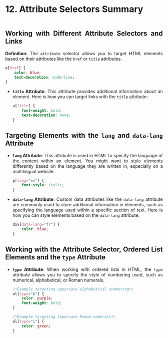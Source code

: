 <div style="text-align: justify">

# 12. Attribute Selectors Summary

```{contents}
```

## Working with Different Attribute Selectors and Links

**Definition**: The `attribute` selector allows you to target HTML elements based on their attributes like the `href` or `title` attributes.

```css
a[href] {
    color: blue;
    text-decoration: underline;
}
```

*   **`title` Attribute**: This attribute provides additional information about an element. Here is how you can target links with the `title` attribute:

    ```css
    a[title] {
        font-weight: bold;
        text-decoration: none;
    }
    ```

## Targeting Elements with the `lang` and `data-lang` Attribute

*   **`lang` Attribute**: This attribute is used in HTML to specify the language of the content within an element. You might want to style elements differently based on the language they are written in, especially on a multilingual website.

    ```css
    p[lang="en"] {
        font-style: italic;
    }
    ```

*   **`data-lang` Attribute**: Custom data attributes like the `data-lang` attribute are commonly used to store additional information in elements, such as specifying the language used within a specific section of text. Here is how you can style elements based on the `data-lang` attribute:

    ```css
    div[data-lang="fr"] {
        color: blue;
    }
    ```

## Working with the Attribute Selector, Ordered List Elements and the `type` Attribute

*   **`type` Attribute**: When working with ordered lists in HTML, the `type` attribute allows you to specify the style of numbering used, such as numerical, alphabetical, or Roman numerals.

    ```css
    /*Example targeting uppercase alphabetical numbering*/
    ol[type="A"] {
        color: purple;
        font-weight: bold;
    }

    /*Example targeting lowercase Roman numerals*/
    ol[type="i"] {
        color: green;
    }
    ```

</div>